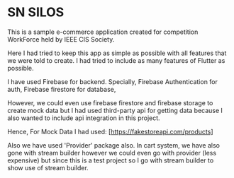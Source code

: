 # SN SILOS
This is a sample e-commerce application created for competition WorkForce held by IEEE CIS Society.

Here I had tried to keep this app as simple as possible with all features that we were told to create.
I had tried to include as many features of Flutter as possible.

I have used Firebase for backend. 
Specially, Firebase Authentication for auth,
           Firebase firestore for database,

However, we could even use firebase firestore and firebase storage to create mock data but I had used third-party api for getting data because I also wanted to include api integration in this project.

Hence, For Mock Data I had used: [https://fakestoreapi.com/products]

Also we have used 'Provider' package also. 
In cart system, we have also gone with stream builder however we could even go with provider (less expensive) but since this is a test project so I go with stream builder to show use of stream builder.